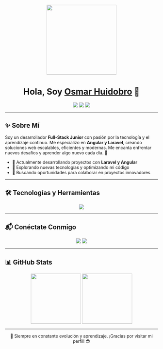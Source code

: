 <p align="center">
  <img src="https://miro.medium.com/max/2048/1*OohqW5DGh9CQS4hLY5FXzA.png" height="230"/>
</p>

<h1 align="center">Hola, Soy <a href="https://github.com/OsmarH19">Osmar Huidobro</a> 🚀</h1>
<p align="center">
  <img src="https://img.shields.io/badge/Junior%20Developer-Full%20Stack-blue?style=for-the-badge" />
  <img src="https://img.shields.io/badge/Angular-Laravel-orange?style=for-the-badge" />
  <img src="https://img.shields.io/badge/Always%20Learning-%F0%9F%92%AA-brightgreen?style=for-the-badge" />
</p>

---

## ✨ Sobre Mí

Soy un desarrollador **Full-Stack Junior** con pasión por la tecnología y el aprendizaje continuo. Me especializo en **Angular y Laravel**, creando soluciones web escalables, eficientes y modernas. Me encanta enfrentar nuevos desafíos y aprender algo nuevo cada día. 🚀

- 🔭 Actualmente desarrollando proyectos con **Laravel y Angular**
- 🌱 Explorando nuevas tecnologías y optimizando mi código
- 🎯 Buscando oportunidades para colaborar en proyectos innovadores

---

## 🛠️ Tecnologías y Herramientas

<p align="center">
  <img src="https://skillicons.dev/icons?i=angular,laravel,bootstrap,tailwind,css,html,js,jquery,livewire,mysql,sqlite,azure" />
</p>

---

## 📬 Conéctate Conmigo

<p align="center">
  <a href="mailto:jhuidobro@strategtic.com"><img src="https://img.shields.io/badge/Email-D14836?style=for-the-badge&logo=gmail&logoColor=white" /></a>
  <a href="https://www.linkedin.com/in/jeferson-osmar-huidobro-angeles-a1404719a/"><img src="https://img.shields.io/badge/LinkedIn-0077B5?style=for-the-badge&logo=linkedin&logoColor=white" /></a>
</p>

---

## 📊 GitHub Stats

<p align="center">
  <img src="https://github-readme-stats.vercel.app/api?username=OsmarH19&show_icons=true&theme=radical" height="165"/>
  <img src="https://github-readme-stats.vercel.app/api/top-langs/?username=OsmarH19&layout=compact&theme=radical" height="165"/>
</p>

---

<p align="center">🚀 Siempre en constante evolución y aprendizaje. ¡Gracias por visitar mi perfil! 😎</p>
